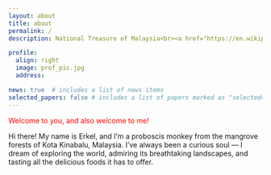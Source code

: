 ```yaml
---
layout: about
title: about
permalink: /
description: National Treasure of Malaysia<br><a href="https://en.wikipedia.org/wiki/Mangrove_forest">Mangrove Forest</a><br><a href="https://en.wikipedia.org/wiki/Kota_Kinabalu">Kota Kinabalu, Malaysia</a> 

profile:
  align: right 
  image: prof_pic.jpg
  address:

news: true  # includes a list of news items
selected_papers: false # includes a list of papers marked as "selected={true}"
---
```

<p style="color:red;">Welcome to you, and also welcome to me!</p>

Hi there! My name is Erkel, and I’m a proboscis monkey from the mangrove forests of Kota Kinabalu, Malaysia. I’ve always been a curious soul — I dream of exploring the world, admiring its breathtaking landscapes, and tasting all the delicious foods it has to offer.